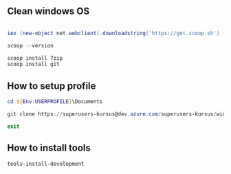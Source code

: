 ## Clean windows OS

```powershell

iex (new-object net.webclient).downloadstring('https://get.scoop.sh')

scoop --version 

scoop install 7zip 
scoop install git 

```

## How to setup profile

```powershell
cd ${Env:USERPROFILE}\Documents

git clone https://superusers-kursus@dev.azure.com/superusers-kursus/windowspowershell/_git/windowspowershell

exit
```

## How to install tools

```powershell
tools-install-development
```

